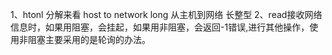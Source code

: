 1、htonl 分解来看 host to network long  从主机到网络 长整型
2、read接收网络信息时，如果用阻塞，会挂起，如果用非阻塞，会返回-1错误,进行其他操作，使用非阻塞主要采用的是轮询的办法。

